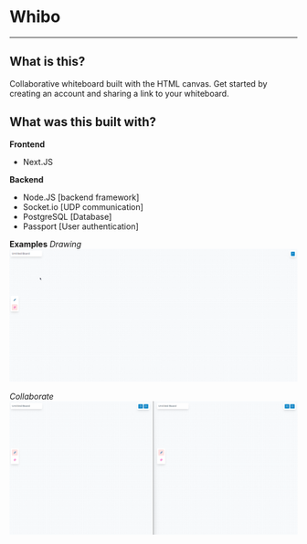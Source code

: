 # Whibo

---

## What is this?

Collaborative whiteboard built with the HTML canvas. Get started by creating an account and sharing a link to your whiteboard.

## What was this built with?

**Frontend**

- Next.JS

**Backend**

- Node.JS [backend framework]
- Socket.io [UDP communication]
- PostgreSQL [Database]
- Passport [User authentication]

**Examples**
*Drawing*
![](readme/drawing.gif)

*Collaborate*
![](readme/collaborate.gif)